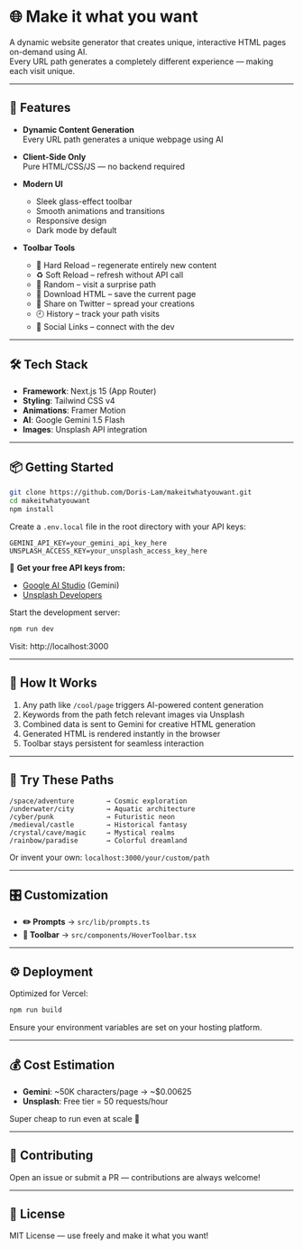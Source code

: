 # 🌐 Make it what you want

A dynamic website generator that creates unique, interactive HTML pages on-demand using AI.  
Every URL path generates a completely different experience — making each visit unique.

---

## 🚀 Features

- **Dynamic Content Generation**  
  Every URL path generates a unique webpage using AI

- **Client-Side Only**  
  Pure HTML/CSS/JS — no backend required

- **Modern UI**  
  - Sleek glass-effect toolbar  
  - Smooth animations and transitions  
  - Responsive design  
  - Dark mode by default

- **Toolbar Tools**  
  - 🔁 Hard Reload – regenerate entirely new content  
  - ♻️ Soft Reload – refresh without API call  
  - 🎲 Random – visit a surprise path  
  - 💾 Download HTML – save the current page  
  - 🔗 Share on Twitter – spread your creations  
  - 🕘 History – track your path visits  
  - 👤 Social Links – connect with the dev

---

## 🛠 Tech Stack

- **Framework**: Next.js 15 (App Router)  
- **Styling**: Tailwind CSS v4  
- **Animations**: Framer Motion  
- **AI**: Google Gemini 1.5 Flash  
- **Images**: Unsplash API integration  

---

## 📦 Getting Started

```bash
git clone https://github.com/Doris-Lam/makeitwhatyouwant.git
cd makeitwhatyouwant
npm install
```

Create a `.env.local` file in the root directory with your API keys:

```env
GEMINI_API_KEY=your_gemini_api_key_here
UNSPLASH_ACCESS_KEY=your_unsplash_access_key_here
```

🔑 **Get your free API keys from:**
- [Google AI Studio](https://aistudio.google.com/app/apikey) (Gemini)
- [Unsplash Developers](https://unsplash.com/developers)

Start the development server:

```bash
npm run dev
```

Visit: http://localhost:3000

---

## 🧠 How It Works

1. Any path like `/cool/page` triggers AI-powered content generation
2. Keywords from the path fetch relevant images via Unsplash
3. Combined data is sent to Gemini for creative HTML generation
4. Generated HTML is rendered instantly in the browser
5. Toolbar stays persistent for seamless interaction

---

## 🌈 Try These Paths

```
/space/adventure        → Cosmic exploration  
/underwater/city        → Aquatic architecture  
/cyber/punk             → Futuristic neon  
/medieval/castle        → Historical fantasy  
/crystal/cave/magic     → Mystical realms  
/rainbow/paradise       → Colorful dreamland
```

Or invent your own: `localhost:3000/your/custom/path`

---

## 🎛️ Customization

- **✏️ Prompts** → `src/lib/prompts.ts`
- **🧰 Toolbar** → `src/components/HoverToolbar.tsx`

---

## ⚙️ Deployment

Optimized for Vercel:

```bash
npm run build
```

Ensure your environment variables are set on your hosting platform.

---

## 💰 Cost Estimation

- **Gemini**: ~50K characters/page → ~$0.00625
- **Unsplash**: Free tier = 50 requests/hour

Super cheap to run even at scale 🚀

---

## 🤝 Contributing

Open an issue or submit a PR — contributions are always welcome!

---

## 📄 License

MIT License — use freely and make it what you want!
